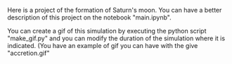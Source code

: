 Here is a project of the formation of Saturn's moon. You can have a better description of this project on the notebook "main.ipynb".

You can create a gif of this simulation by executing the python script "make_gif.py" and you can modify the duration of the simulation where it is indicated. (You have an example of gif you can have with the give "accretion.gif"


